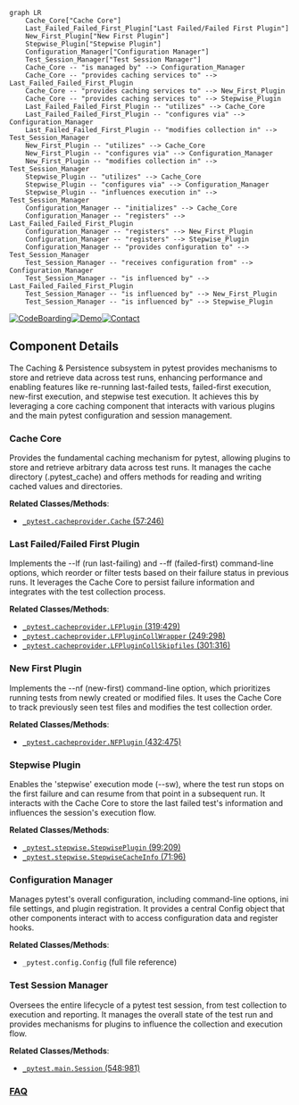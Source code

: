 ```mermaid
graph LR
    Cache_Core["Cache Core"]
    Last_Failed_Failed_First_Plugin["Last Failed/Failed First Plugin"]
    New_First_Plugin["New First Plugin"]
    Stepwise_Plugin["Stepwise Plugin"]
    Configuration_Manager["Configuration Manager"]
    Test_Session_Manager["Test Session Manager"]
    Cache_Core -- "is managed by" --> Configuration_Manager
    Cache_Core -- "provides caching services to" --> Last_Failed_Failed_First_Plugin
    Cache_Core -- "provides caching services to" --> New_First_Plugin
    Cache_Core -- "provides caching services to" --> Stepwise_Plugin
    Last_Failed_Failed_First_Plugin -- "utilizes" --> Cache_Core
    Last_Failed_Failed_First_Plugin -- "configures via" --> Configuration_Manager
    Last_Failed_Failed_First_Plugin -- "modifies collection in" --> Test_Session_Manager
    New_First_Plugin -- "utilizes" --> Cache_Core
    New_First_Plugin -- "configures via" --> Configuration_Manager
    New_First_Plugin -- "modifies collection in" --> Test_Session_Manager
    Stepwise_Plugin -- "utilizes" --> Cache_Core
    Stepwise_Plugin -- "configures via" --> Configuration_Manager
    Stepwise_Plugin -- "influences execution in" --> Test_Session_Manager
    Configuration_Manager -- "initializes" --> Cache_Core
    Configuration_Manager -- "registers" --> Last_Failed_Failed_First_Plugin
    Configuration_Manager -- "registers" --> New_First_Plugin
    Configuration_Manager -- "registers" --> Stepwise_Plugin
    Configuration_Manager -- "provides configuration to" --> Test_Session_Manager
    Test_Session_Manager -- "receives configuration from" --> Configuration_Manager
    Test_Session_Manager -- "is influenced by" --> Last_Failed_Failed_First_Plugin
    Test_Session_Manager -- "is influenced by" --> New_First_Plugin
    Test_Session_Manager -- "is influenced by" --> Stepwise_Plugin
```
[![CodeBoarding](https://img.shields.io/badge/Generated%20by-CodeBoarding-9cf?style=flat-square)](https://github.com/CodeBoarding/GeneratedOnBoardings)[![Demo](https://img.shields.io/badge/Try%20our-Demo-blue?style=flat-square)](https://www.codeboarding.org/demo)[![Contact](https://img.shields.io/badge/Contact%20us%20-%20contact@codeboarding.org-lightgrey?style=flat-square)](mailto:contact@codeboarding.org)

## Component Details

The Caching & Persistence subsystem in pytest provides mechanisms to store and retrieve data across test runs, enhancing performance and enabling features like re-running last-failed tests, failed-first execution, new-first execution, and stepwise test execution. It achieves this by leveraging a core caching component that interacts with various plugins and the main pytest configuration and session management.

### Cache Core
Provides the fundamental caching mechanism for pytest, allowing plugins to store and retrieve arbitrary data across test runs. It manages the cache directory (.pytest_cache) and offers methods for reading and writing cached values and directories.


**Related Classes/Methods**:

- <a href="https://github.com/pytest-dev/pytest/blob/master/src/_pytest/cacheprovider.py#L57-L246" target="_blank" rel="noopener noreferrer">`_pytest.cacheprovider.Cache` (57:246)</a>


### Last Failed/Failed First Plugin
Implements the --lf (run last-failing) and --ff (failed-first) command-line options, which reorder or filter tests based on their failure status in previous runs. It leverages the Cache Core to persist failure information and integrates with the test collection process.


**Related Classes/Methods**:

- <a href="https://github.com/pytest-dev/pytest/blob/master/src/_pytest/cacheprovider.py#L319-L429" target="_blank" rel="noopener noreferrer">`_pytest.cacheprovider.LFPlugin` (319:429)</a>
- <a href="https://github.com/pytest-dev/pytest/blob/master/src/_pytest/cacheprovider.py#L249-L298" target="_blank" rel="noopener noreferrer">`_pytest.cacheprovider.LFPluginCollWrapper` (249:298)</a>
- <a href="https://github.com/pytest-dev/pytest/blob/master/src/_pytest/cacheprovider.py#L301-L316" target="_blank" rel="noopener noreferrer">`_pytest.cacheprovider.LFPluginCollSkipfiles` (301:316)</a>


### New First Plugin
Implements the --nf (new-first) command-line option, which prioritizes running tests from newly created or modified files. It uses the Cache Core to track previously seen test files and modifies the test collection order.


**Related Classes/Methods**:

- <a href="https://github.com/pytest-dev/pytest/blob/master/src/_pytest/cacheprovider.py#L432-L475" target="_blank" rel="noopener noreferrer">`_pytest.cacheprovider.NFPlugin` (432:475)</a>


### Stepwise Plugin
Enables the 'stepwise' execution mode (--sw), where the test run stops on the first failure and can resume from that point in a subsequent run. It interacts with the Cache Core to store the last failed test's information and influences the session's execution flow.


**Related Classes/Methods**:

- <a href="https://github.com/pytest-dev/pytest/blob/master/src/_pytest/stepwise.py#L99-L209" target="_blank" rel="noopener noreferrer">`_pytest.stepwise.StepwisePlugin` (99:209)</a>
- <a href="https://github.com/pytest-dev/pytest/blob/master/src/_pytest/stepwise.py#L71-L96" target="_blank" rel="noopener noreferrer">`_pytest.stepwise.StepwiseCacheInfo` (71:96)</a>


### Configuration Manager
Manages pytest's overall configuration, including command-line options, ini file settings, and plugin registration. It provides a central Config object that other components interact with to access configuration data and register hooks.


**Related Classes/Methods**:

- `_pytest.config.Config` (full file reference)


### Test Session Manager
Oversees the entire lifecycle of a pytest test session, from test collection to execution and reporting. It manages the overall state of the test run and provides mechanisms for plugins to influence the collection and execution flow.


**Related Classes/Methods**:

- <a href="https://github.com/pytest-dev/pytest/blob/master/src/_pytest/main.py#L548-L981" target="_blank" rel="noopener noreferrer">`_pytest.main.Session` (548:981)</a>




### [FAQ](https://github.com/CodeBoarding/GeneratedOnBoardings/tree/main?tab=readme-ov-file#faq)